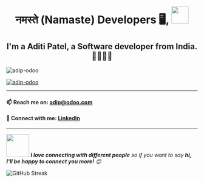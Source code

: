 <h1 align="center">नमस्ते (Namaste) Developers  🖥️, <img src="https://raw.githubusercontent.com/syedareehaquasar/syedareehaquasar/master/gifs/Hi.gif" width="45px"></h1>
<h2 align="center">I'm a Aditi Patel, a Software developer from India. 🙏🏻🇮🇳 </h2>
<p align="left"> <img src="https://komarev.com/ghpvc/?username=adip-odoo&label=Profile%20views&color=0e75b6&style=flat" alt="adip-odoo" /> </p>
<p align="left"> <a href="https://github.com/ryo-ma/github-profile-trophy"><img src="https://github-profile-trophy.vercel.app/?username=adip-odoo&margin-w=10&title=PullRequest,Commits,Repositories&theme=radical" alt="adip-odoo" /></a> </p>

---

#### 📫 Reach me on: adip@odoo.com
#### 🤝 Connect with me: <a href="https://www.linkedin.com/in/aditipatel01/" target="blank">LinkedIn</a>

---
<img src="https://media.giphy.com/media/LnQjpWaON8nhr21vNW/giphy.gif" width="60"> <em><b>I love connecting with different people</b> so if you want to say <b>hi, I'll be happy to connect you more!</b> 😊</em>

<img src="https://github-readme-streak-stats.herokuapp.com?user=adip-odoo&theme=radical&exclude_days=Sun,Sat&date_format=j%20M%5B%20Y%5D" alt="GitHub Streak" />

